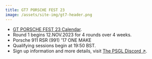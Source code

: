 ```yaml
---
title: GT7 PORSCHE FEST 23
image: /assets/site-img/gt7-header.png
---
```


* [GT PORSCHE FEST 23 Calendar](/gt7/calendar).
* Round 1 begins 12.NOV.2023 for 4 rounds over 4 weeks.
* Porsche 911 RSR (991) '17 ONE MAKE
* Qualifying sessions begin at 19:50 BST.
* Sign up information and more details, visit <a href="https://premiersimgl.com/discord" title="Sign-up on Discord" rel="noopener" target="_blank">The PSGL Discord&nbsp;↗</a>.